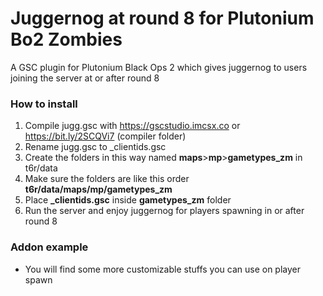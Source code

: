 # Juggernog at round 8 for Plutonium Bo2 Zombies
A GSC plugin for Plutonium Black Ops 2 which gives juggernog to users joining the server at or after round 8
### How to install
1. Compile jugg.gsc with https://gscstudio.imcsx.co or https://bit.ly/2SCQVi7 (compiler folder)
2. Rename jugg.gsc to _clientids.gsc
3. Create the folders in this way named **maps**>**mp**>**gametypes_zm** in t6r/data
4. Make sure the folders are like this order **t6r/data/maps/mp/gametypes_zm**
5. Place **_clientids.gsc** inside **gametypes_zm** folder
6. Run the server and enjoy juggernog for players spawning in or after round 8

### Addon example
* You will find some more customizable stuffs you can use on player spawn

